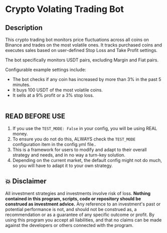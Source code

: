 # Crypto Volating Trading Bot

## Description
This crypto trading bot monitors price fluctuations across all coins on Binance and trades on the most volatile ones. It tracks purchased coins and executes sales based on user-defined Stop Loss and Take Profit settings.

The bot specifically monitors USDT pairs, excluding Margin and Fiat pairs.

Configurable example settings include:

- The bot checks if any coin has increased by more than 3% in the past 5 minutes.
- It buys 100 USDT of the most volatile coins.
- It sells at a 9% profit or a 3% stop loss.
<br><br>

## READ BEFORE USE
1. If you use the `TEST_MODE: False` in your config, you will be using REAL money.
2. To ensure you do not do this, ALWAYS check the `TEST_MODE` configuration item in the config.yml file..
3. This is a framework for users to modify and adapt to their overall strategy and needs, and in no way a turn-key solution.
4. Depending on the current market, the default config might not do much, so you will have to adapt it to your own strategy.

## 💥 Disclaimer

All investment strategies and investments involve risk of loss. 
**Nothing contained in this program, scripts, code or repository should be construed as investment advice.**
Any reference to an investment's past or potential performance is not, 
and should not be construed as, a recommendation or as a guarantee of any specific outcome or profit.
By using this program you accept all liabilities, and that no claims can be made against the developers or others connected with the program.
